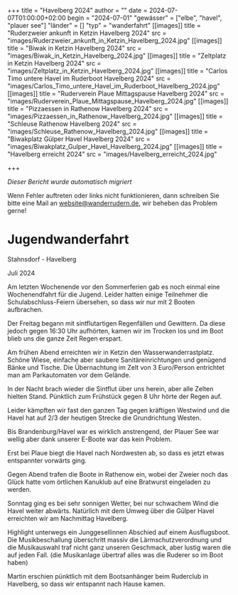 +++
title = "Havelberg 2024"
author = ""
date = 2024-07-07T01:00:00+02:00
begin = "2024-07-01"
"gewässer" = ["elbe", "havel", "plauer see"]
"länder" = []
"typ" = "wanderfahrt"
[[images]]
title = "Ruderzweier ankunft in Ketzin Havelberg 2024"
src = "images/Ruderzweier_ankunft_in_Ketzin_Havelberg_2024.jpg"
[[images]]
title = "Biwak in Ketzin Havelberg 2024"
src = "images/Biwak_in_Ketzin_Havelberg_2024.jpg"
[[images]]
title = "Zeltplatz in Ketzin Havelberg 2024"
src = "images/Zeltplatz_in_Ketzin_Havelberg_2024.jpg"
[[images]]
title = "Carlos Timo untere Havel im Ruderboot Havelberg 2024"
src = "images/Carlos_Timo_untere_Havel_im_Ruderboot_Havelberg_2024.jpg"
[[images]]
title = "Ruderverein Plaue Mittagspause Havelberg 2024"
src = "images/Ruderverein_Plaue_Mittagspause_Havelberg_2024.jpg"
[[images]]
title = "Pizzaessen in Rathenow Havelberg 2024"
src = "images/Pizzaessen_in_Rathenow_Havelberg_2024.jpg"
[[images]]
title = "Schleuse Rathenow Havelberg 2024"
src = "images/Schleuse_Rathenow_Havelberg_2024.jpg"
[[images]]
title = "Biwakplatz Gülper Havel Havelberg 2024"
src = "images/Biwakplatz_Gulper_Havel_Havelberg_2024.jpg"
[[images]]
title = "Havelberg erreicht 2024"
src = "images/Havelberg_erreicht_2024.jpg"

+++


*Dieser Bericht wurde automatisch migriert*

Wenn Fehler auftreten oder links nicht funktionieren, dann schreiben Sie bitte eine Mail an website@wanderrudern.de, wir beheben das Problem gerne!



# Jugendwanderfahrt


Stahnsdorf - Havelberg

Juli 2024

Am letzten Wochenende vor den Sommerferien gab es noch einmal eine Wochenendfahrt für die Jugend. Leider hatten einige Teilnehmer die Schulabschluss-Feiern übersehen, so dass wir nur mit 2 Booten aufbrachen.

Der Freitag begann mit sintflutartigen Regenfällen und Gewittern. Da diese jedoch gegen 16:30 Uhr aufhörten, kamen wir im Trocken los und im Boot blieb uns die ganze Zeit Regen erspart.

Am frühen Abend erreichten wir in Ketzin den Wasserwanderrastplatz. Schöne Wiese, einfache aber saubere Sanitäreinrichtungen und genügend Bänke und Tische. Die Übernachtung im Zelt von 3 Euro/Person entrichtet man am Parkautomaten vor dem Gelände.

In der Nacht brach wieder die Sintflut über uns herein, aber alle Zelten hielten Stand. Pünktlich zum Frühstück gegen 8 Uhr hörte der Regen auf.

Leider kämpften wir fast den ganzen Tag gegen kräftigen Westwind und die Havel hat auf 2/3 der heutigen Strecke die Grundrichtung Westen.

Bis Brandenburg/Havel war es wirklich anstrengend, der Plauer See war wellig aber dank unserer E-Boote war das kein Problem.

Erst bei Plaue biegt die Havel nach Nordwesten ab, so dass es jetzt etwas entspannter vorwärts ging.

Gegen Abend trafen die Boote in Rathenow ein, wobei der Zweier noch das Glück hatte vom örtlichen Kanuklub auf eine Bratwurst eingeladen zu werden.

Sonntag ging es bei sehr sonnigen Wetter, bei nur schwachem Wind die Havel weiter abwärts. Natürlich mit dem Umweg über die Gülper Havel erreichten wir am Nachmittag Havelberg.

Highlight unterwegs ein Junggesellinnen Abschied auf einem Ausflugsboot. Die Musikbeschallung überschritt massiv die Lärmschutzverordnung und die Musikauswahl traf nicht ganz unseren Geschmack, aber lustig waren die auf jeden Fall. (die Musikanlage übertraf alles was die Ruderer so im Boot haben)

Martin erschien pünktlich mit dem Bootsanhänger beim Ruderclub in Havelberg, so dass wir entspannt nach Hause kamen.